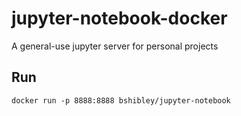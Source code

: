 # jupyter-notebook-docker

A general-use jupyter server for personal projects

## Run
`docker run -p 8888:8888 bshibley/jupyter-notebook`
